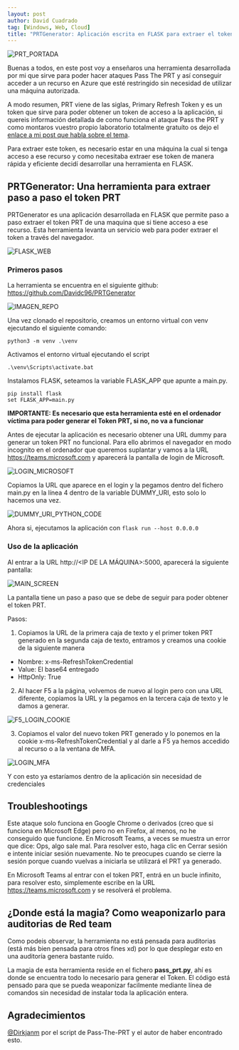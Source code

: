 ```yaml
---
layout: post
author: David Cuadrado
tag: [Windows, Web, Cloud]
title: "PRTGenerator: Aplicación escrita en FLASK para extraer el token PRT"
---
```

![PRT_PORTADA](https://davidc96.github.io/assets/images/posts/TOOLPRT/portada.jpg?style=centerme)

Buenas a todos, en este post voy a enseñaros una herramienta desarrollada por mi que sirve para poder hacer ataques Pass The PRT y así conseguir acceder a un recurso en Azure que esté restringido sin necesidad de utilizar una máquina autorizada.

A modo resumen, PRT viene de las siglas, Primary Refresh Token y es un token que sirve para poder obtener un token de acceso a la aplicación, si quereis información detallada de como funciona el ataque Pass the PRT y como montaros vuestro propio laboratorio totalmente gratuíto os dejo el <a href="">enlace a mi post que habla sobre el tema</a>. 

Para extraer este token, es necesario estar en una máquina la cual si tenga acceso a ese recurso y como necesitaba extraer ese token de manera rápida y eficiente decidí desarrollar una herramienta en FLASK.

## PRTGenerator: Una herramienta para extraer paso a paso el token PRT

PRTGenerator es una aplicación desarrollada en FLASK que permite paso a paso extraer el token PRT de una maquina que si tiene acceso a ese recurso. Esta herramienta levanta un servicio web para poder extraer el token a través del navegador.

![FLASK_WEB](https://davidc96.github.io/assets/images/posts/TOOLPRT/FLASK_APP.JPG?style=centerme)

### Primeros pasos

La herramienta se encuentra en el siguiente github: <a href="http://github.com/Davidc96/PRTGenerator">https://github.com/Davidc96/PRTGenerator</a>

![IMAGEN_REPO](https://davidc96.github.io/assets/images/posts/TOOLPRT/GITHUB_REPO.png?style=centerme)

Una vez clonado el repositorio, creamos un entorno virtual con venv ejecutando el siguiente comando:

```python3 -m venv .\venv```

Activamos el entorno virtual ejecutando el script

```.\venv\Scripts\activate.bat```

Instalamos FLASK, seteamos la variable FLASK_APP que apunte a main.py.

```
pip install flask
set FLASK_APP=main.py
```

<b>IMPORTANTE: Es necesario que esta herramienta esté en el ordenador víctima para poder generar el Token PRT, si no, no va a funcionar</b>


Antes de ejecutar la aplicación es necesario obtener una URL dummy para generar un token PRT no funcional. Para ello abrimos el navegador en modo incognito en el ordenador que queremos suplantar y vamos a la URL <a href="https://teams.microsoft.com">https://teams.microsoft.com</a> y aparecerá la pantalla de login de Microsoft.

![LOGIN_MICROSOFT](https://davidc96.github.io/assets/images/posts/TOOLPRT/LOGIN_MICROSOFT.png?style=centerme)

Copiamos la URL que aparece en el login y la pegamos dentro del fichero main.py en la línea 4 dentro de la variable DUMMY_URI, esto solo lo hacemos una vez.

![DUMMY_URI_PYTHON_CODE](https://davidc96.github.io/assets/images/posts/TOOLPRT/DUMMY_URL_CHANGE.png?style=centerme)

Ahora si, ejecutamos la aplicación con ```flask run --host 0.0.0.0```

### Uso de la aplicación

Al entrar a la URL http://<IP DE LA MÁQUINA>:5000, aparecerá la siguiente pantalla:

![MAIN_SCREEN](https://davidc96.github.io/assets/images/posts/TOOLPRT/FLASK_APP.JPG?style=centerme)

La pantalla tiene un paso a paso que se debe de seguir para poder obtener el token PRT.

Pasos:
1. Copiamos la URL de la primera caja de texto y el primer token PRT generado en la segunda caja de texto, entramos y creamos una cookie de la siguiente manera

- Nombre: x-ms-RefreshTokenCredential
- Value: El base64 entregado
- HttpOnly: True

2. Al hacer F5 a la página, volvemos de nuevo al login pero con una URL diferente, copiamos la URL y la pegamos en la tercera caja de texto y le damos a generar.

![F5_LOGIN_COOKIE](https://davidc96.github.io/assets/images/posts/TOOLPRT/TOKEN_GENERATED.png?style=centerme)

3. Copiamos el valor del nuevo token PRT generado y lo ponemos en la cookie x-ms-RefreshTokenCredential y al darle a F5 ya hemos accedido al recurso o a la ventana de MFA.

![LOGIN_MFA](https://davidc96.github.io/assets/images/posts/TOOLPRT/MFA_SCREEN.png?style=centerme)

Y con esto ya estaríamos dentro de la aplicación sin necesidad de credenciales

## Troubleshootings

Este ataque solo funciona en Google Chrome o derivados (creo que si funciona en Microsoft Edge) pero no en Firefox, al menos, no he conseguido que funcione.
En Microsoft Teams, a veces se muestra un error que dice: Ops, algo sale mal. Para resolver esto, haga clic en Cerrar sesión e intente iniciar sesión nuevamente. No te preocupes cuando se cierre la sesión porque cuando vuelvas a iniciarla se utilizará el PRT ya generado.

En Microsoft Teams al entrar con el token PRT, entrá en un bucle infinito, para resolver esto, simplemente escribe en la URL https://teams.microsoft.com y se resolverá el problema.

## ¿Donde está la magia? Como weaponizarlo para auditorias de Red team

Como podeis observar, la herramienta no está pensada para auditorias (está más bien pensada para otros fines xd) por lo que desplegar esto en una auditoría genera bastante ruído.

La magia de esta herramienta reside en el fichero <b>pass_prt.py</b>, ahí es donde se encuentra todo lo necesario para generar el Token. El código está pensado para que se pueda weaponizar facilmente mediante línea de comandos sin necesidad de instalar toda la aplicación entera.

## Agradecimientos 

<a href="https://github.com/dirkjanm">@Dirkjanm</a> por el script de Pass-The-PRT y el autor de haber encontrado esto.